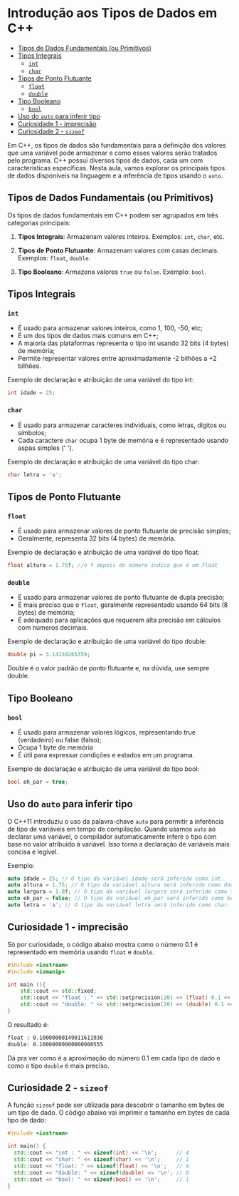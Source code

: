 # Introdução aos Tipos de Dados em C++

<!-- toc -->
- [Tipos de Dados Fundamentais (ou Primitivos)](#tipos-de-dados-fundamentais-ou-primitivos)
- [Tipos Integrais](#tipos-integrais)
  - [`int`](#int)
  - [`char`](#char)
- [Tipos de Ponto Flutuante](#tipos-de-ponto-flutuante)
  - [`float`](#float)
  - [`double`](#double)
- [Tipo Booleano](#tipo-booleano)
  - [`bool`](#bool)
- [Uso do `auto` para inferir tipo](#uso-do-auto-para-inferir-tipo)
- [Curiosidade 1 - imprecisão](#curiosidade-1---imprecisão)
- [Curiosidade 2 - `sizeof`](#curiosidade-2---sizeof)
<!-- toc -->

Em C++, os tipos de dados são fundamentais para a definição dos valores que uma variável pode armazenar e como esses valores serão tratados pelo programa. C++ possui diversos tipos de dados, cada um com características específicas. Nesta aula, vamos explorar os principais tipos de dados disponíveis na linguagem e a inferência de tipos usando o `auto`.

## Tipos de Dados Fundamentais (ou Primitivos)

Os tipos de dados fundamentais em C++ podem ser agrupados em três categorias principais:

1. **Tipos Integrais**: Armazenam valores inteiros. Exemplos: `int`, `char`, etc.

2. **Tipos de Ponto Flutuante**: Armazenam valores com casas decimais. Exemplos: `float`, `double`.

3. **Tipo Booleano**: Armazena valores `true` ou `false`. Exemplo: `bool`.

## Tipos Integrais

### `int`

- É usado para armazenar valores inteiros, como 1, 100, -50, etc;
- É um dos tipos de dados mais comuns em C++;
- A maioria das plataformas representa o tipo int usando 32 bits (4 bytes) de memória;
- Permite representar valores entre aproximadamente -2 bilhões a +2 bilhões.

Exemplo de declaração e atribuição de uma variável do tipo int:

```c++
int idade = 25;
```

### `char`

- É usado para armazenar caracteres individuais, como letras, dígitos ou símbolos;
- Cada caractere `char` ocupa 1 byte de memória e é representado usando aspas simples (' ').

Exemplo de declaração e atribuição de uma variável do tipo char:

```c++
char letra = 'a';
```

## Tipos de Ponto Flutuante

### `float`

- É usado para armazenar valores de ponto flutuante de precisão simples;
- Geralmente, representa 32 bits (4 bytes) de memória.

Exemplo de declaração e atribuição de uma variável do tipo float:

```cpp
float altura = 1.75f; //o f depois do número indica que é um float
```

### `double`

- É usado para armazenar valores de ponto flutuante de dupla precisão;
- É mais preciso que o `float`, geralmente representado usando 64 bits (8 bytes) de memória;
- É adequado para aplicações que requerem alta precisão em cálculos com números decimais.

Exemplo de declaração e atribuição de uma variável do tipo double:

```cpp
double pi = 3.14159265359;
```

Double é o valor padrão de ponto flutuante e, na dúvida, use sempre double.

## Tipo Booleano

### `bool`

- É usado para armazenar valores lógicos, representando true (verdadeiro) ou false (falso);
- Ocupa 1 byte de memória
- É útil para expressar condições e estados em um programa.

Exemplo de declaração e atribuição de uma variável do tipo bool:

```c++
bool eh_par = true;
```

## Uso do `auto` para inferir tipo

O C++11 introduziu o uso da palavra-chave `auto` para permitir a inferência de tipo de variáveis em tempo de compilação. Quando usamos `auto` ao declarar uma variável, o compilador automaticamente infere o tipo com base no valor atribuído à variável. Isso torna a declaração de variáveis mais concisa e legível.

Exemplo:

```c++
auto idade = 25; // O tipo da variável idade será inferido como int.
auto altura = 1.75; // O tipo da variável altura será inferido como double.
auto largura = 1.8f; // O tipo da variável largura será inferido como float.
auto eh_par = false; // O tipo da variável eh_par será inferido como bool.
auto letra = 'a'; // O tipo da variável letra será inferido como char.
```

## Curiosidade 1 - imprecisão

Só por curiosidade, o código abaixo mostra como o número 0.1 é representado em memória usando `float` e `double`.

```cpp
#include <iostream>
#include <iomanip>

int main (){
    std::cout << std::fixed;
    std::cout << "float : " << std::setprecision(20) << (float) 0.1 << '\n';  // 0.10000000149011611938
    std::cout << "double: " << std::setprecision(20) << (double) 0.1 << '\n'; // 0.10000000000000000555
}
```

O resultado é:

```txt
float : 0.10000000149011611938
double: 0.10000000000000000555
```

Dá pra ver como é a aproximação do número 0.1 em cada tipo de dado e como o tipo `double` é mais preciso.

## Curiosidade 2 - `sizeof`

A função `sizeof` pode ser utilizada para descobrir o tamanho em bytes de um tipo de dado. O código abaixo vai imprimir o tamanho em bytes de cada tipo de dado:

```cpp
#include <iostream>

int main() {
  std::cout << "int : " << sizeof(int) << '\n';      // 4
  std::cout << "char: " << sizeof(char) << '\n';     // 1
  std::cout << "float: " << sizeof(float) << '\n';   // 4
  std::cout << "double: " << sizeof(double) << '\n'; // 8
  std::cout << "bool: " << sizeof(bool) << '\n';     // 1
}
```
